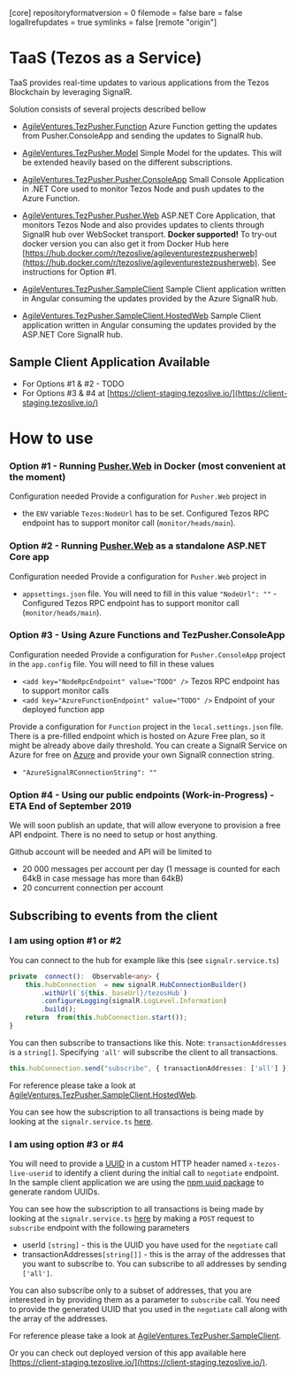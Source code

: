 
[core]
	repositoryformatversion = 0
	filemode = false
	bare = false
	logallrefupdates = true
	symlinks = false
[remote "origin"]


# TaaS (Tezos as a Service)
TaaS provides real-time updates to various applications from the Tezos Blockchain by leveraging SignalR. 

Solution consists of several projects described bellow

 - [AgileVentures.TezPusher.Function](https://github.com/agile-ventures/TaaS/tree/master/AgileVentures.TezPusher.Function)
Azure Function getting the updates from Pusher.ConsoleApp and sending the updates to SignalR hub.

 - [AgileVentures.TezPusher.Model](https://github.com/agile-ventures/TaaS/tree/master/AgileVentures.TezPusher.Model)
Simple Model for the updates. This will be extended heavily based on the different subscriptions.

 - [AgileVentures.TezPusher.Pusher.ConsoleApp](https://github.com/agile-ventures/TaaS/tree/master/AgileVentures.TezPusher.Pusher.ConsoleApp)
Small Console Application in .NET Core used to monitor Tezos Node and push updates to the Azure Function. 

 - [AgileVentures.TezPusher.Pusher.Web](https://github.com/agile-ventures/TaaS/tree/master/AgileVentures.TezPusher.Pusher.Web)
ASP.NET Core Application, that monitors Tezos Node and also provides updates to clients through SignalR hub over WebSocket transport. **Docker supported!** 
To try-out docker version you can also get it from  Docker Hub here [https://hub.docker.com/r/tezoslive/agileventurestezpusherweb](https://hub.docker.com/r/tezoslive/agileventurestezpusherweb).  See instructions for Option #1.

 - [AgileVentures.TezPusher.SampleClient](https://github.com/agile-ventures/TaaS/tree/master/AgileVentures.TezPusher.SampleClient)
 Sample Client application written in Angular consuming the updates provided by the Azure SignalR hub.   
 
 - [AgileVentures.TezPusher.SampleClient.HostedWeb](https://github.com/agile-ventures/TaaS/tree/master/AgileVentures.TezPusher.SampleClient.HostedWeb)
 Sample Client application written in Angular consuming the updates provided by the  ASP.NET Core SignalR hub. 

## Sample Client Application Available
- For Options #1 & #2 - TODO
- For Options #3 & #4 at [https://client-staging.tezoslive.io/](https://client-staging.tezoslive.io/)

# How to use

### Option #1 - Running [Pusher.Web](https://github.com/agile-ventures/TaaS/tree/master/AgileVentures.TezPusher.Pusher.Web) in Docker (most convenient at the moment)
Configuration needed
Provide a configuration for `Pusher.Web` project in 
- the `ENV` variable `Tezos:NodeUrl` has to be set. Configured Tezos RPC endpoint has to support monitor call (`monitor/heads/main`).

### Option #2 - Running [Pusher.Web](https://github.com/agile-ventures/TaaS/tree/master/AgileVentures.TezPusher.Pusher.Web) as a standalone ASP.NET Core app
Configuration needed
Provide a configuration for `Pusher.Web` project in 
- `appsettings.json` file. You will need to fill in this value `"NodeUrl": ""` - Configured Tezos RPC endpoint has to support monitor call (`monitor/heads/main`).

### Option #3 - Using Azure Functions and TezPusher.ConsoleApp
Configuration needed
Provide a configuration for `Pusher.ConsoleApp` project in the `app.config` file. You will need to fill in these values
 - `<add key="NodeRpcEndpoint" value="TODO" />` Tezos RPC endpoint has to support monitor calls
 - `<add key="AzureFunctionEndpoint" value="TODO" />` Endpoint of your deployed function app

Provide a configuration for `Function` project in the `local.settings.json` file. 
There is a pre-filled endpoint which is hosted on Azure Free plan, so it might be already above daily threshold. You can create a SignalR Service on Azure for free on [Azure](https://azure.microsoft.com/en-us/) and provide your own SignalR connection string.
 - `"AzureSignalRConnectionString": ""`	

### Option #4 - Using our public endpoints (Work-in-Progress) - ETA End of September 2019
We will soon publish an update, that will allow everyone to provision a free API endpoint. There is no need to setup or host anything. 

Github account will be needed and API will be limited to 
- 20 000 messages per account per day (1 message is counted for each 64kB in case message has more than 64kB)
- 20 concurrent connection per account

## Subscribing to events from the client

### I am using option #1 or #2

You can connect to the hub for example like this (see `signalr.service.ts`)
```typescript
private  connect():  Observable<any> {
	this.hubConnection  = new signalR.HubConnectionBuilder()
		.withUrl(`${this._baseUrl}/tezosHub`)
		.configureLogging(signalR.LogLevel.Information)
		.build();
	return  from(this.hubConnection.start());
}
```
You can then subscribe to transactions like this. 
Note: `transactionAddresses` is a `string[]`. Specifying `'all'` will subscribe the client to all transactions.

```typescript
this.hubConnection.send("subscribe", { transactionAddresses: ['all'] });
```
For reference please take a look at [AgileVentures.TezPusher.SampleClient.HostedWeb](https://github.com/agile-ventures/TaaS/tree/master/AgileVentures.TezPusher.SampleClient.HostedWeb).

You can see how the subscription to all transactions is being made by looking at the `signalr.service.ts` [here](https://github.com/agile-ventures/TaaS/blob/master/AgileVentures.TezPusher.SampleClient.HostedWeb/src/app/signalr.service.ts). 

### I am using option #3 or #4

You will need to provide a [UUID](https://en.wikipedia.org/wiki/Universally_unique_identifier) in a custom HTTP header named `x-tezos-live-userid` to identify a client during the initial call to `negotiate` endpoint. In the sample client application we are using the [npm uuid package](https://www.npmjs.com/package/uuid) to generate random UUIDs. 

You can see how the subscription to all transactions is being made by looking at the `signalr.service.ts` [here](https://github.com/agile-ventures/TaaS/blob/master/AgileVentures.TezPusher.SampleClient/src/app/signalr.service.ts) by making a `POST` request to `subscribe` endpoint with the following parameters

 - userId `[string]` - this is the UUID you have used for the `negotiate` call
 - transactionAddresses`[string[]]` - this is the array of the addresses that you want to subscribe to. You can subscribe to all addresses by sending `['all']`.

You can also subscribe only to a subset of addresses, that you are interested in by providing them as a parameter to `subscribe` call. 
You need to provide the generated UUID that you used in the `negotiate` call along with the array of the addresses.

For reference please take a look at  [AgileVentures.TezPusher.SampleClient](https://github.com/agile-ventures/TaaS/tree/master/AgileVentures.TezPusher.SampleClient).

Or you can check out deployed version of this app available here [https://client-staging.tezoslive.io/](https://client-staging.tezoslive.io/).
